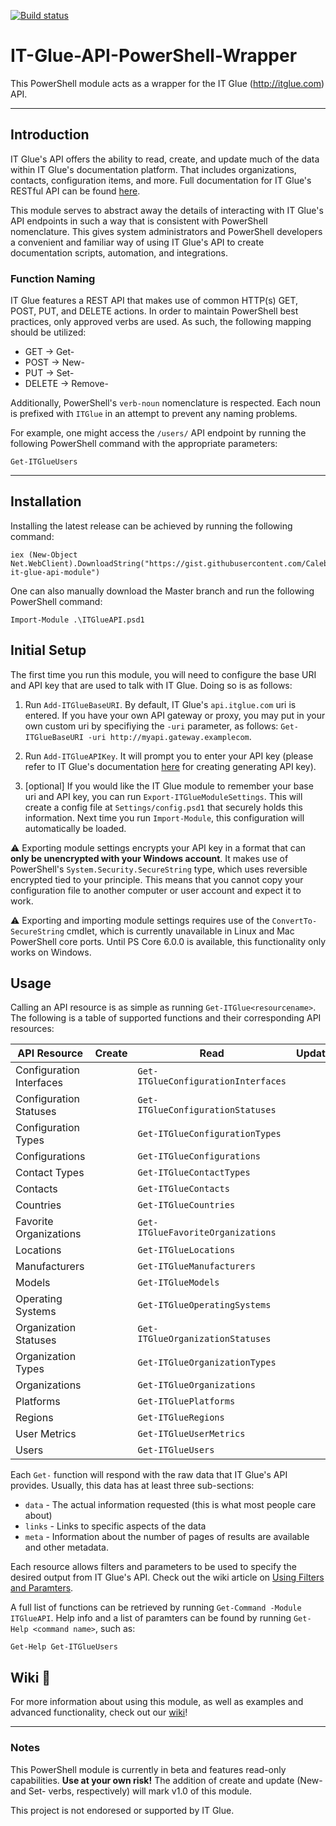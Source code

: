 [![Build status](https://ci.appveyor.com/api/projects/status/wa7jhl4dxrumrq5d/branch/master?svg=true)](https://ci.appveyor.com/project/CalebAlbers/it-glue-api-powershell-wrapper/branch/master)

# IT-Glue-API-PowerShell-Wrapper
This PowerShell module acts as a wrapper for the IT Glue (http://itglue.com) API.

---

## Introduction

IT Glue's API offers the ability to read, create, and update much of the data within IT Glue's documentation platform. That includes organizations, contacts, configuration items, and more. Full documentation for IT Glue's RESTful API can be found [here](https://api.itglue.com/developer/).

This module serves to abstract away the details of interacting with IT Glue's API endpoints in such a way that is consistent with PowerShell nomenclature. This gives system administrators and PowerShell developers a convenient and familiar way of using IT Glue's API to create documentation scripts, automation, and integrations.


### Function Naming

IT Glue features a REST API that makes use of common HTTP(s) GET, POST, PUT, and DELETE actions. In order to maintain PowerShell best practices, only approved verbs are used. As such, the following mapping should be utilized:

- GET     -> Get-
- POST    -> New-
- PUT     -> Set-
- DELETE  -> Remove-

Additionally, PowerShell's `verb-noun` nomenclature is respected. Each noun is prefixed with `ITGlue` in an attempt to prevent any naming problems.

For example, one might access the `/users/` API endpoint by running the following PowerShell command with the appropriate parameters:

```posh
Get-ITGlueUsers
```

---

## Installation

Installing the latest release can be achieved by running the following command:
```posh
iex (New-Object Net.WebClient).DownloadString("https://gist.githubusercontent.com/CalebAlbers/582a06f352330479274892928a6b86ed/raw/e03e5e70fc271d3384a17084fd5974a6e95a2bd5/install-it-glue-api-module")
```

One can also manually download the Master branch and run the following PowerShell command:

```posh
Import-Module .\ITGlueAPI.psd1
```


## Initial Setup

The first time you run this module, you will need to configure the base URI and API key that are used to talk with IT Glue. Doing so is as follows:

1. Run `Add-ITGlueBaseURI`. By default, IT Glue's `api.itglue.com` uri is entered. If you have your own API gateway or proxy, you may put in your own custom uri by specifiying the `-uri` parameter, as follows: `Get-ITGlueBaseURI -uri http://myapi.gateway.examplecom`.

2. Run `Add-ITGlueAPIKey`. It will prompt you to enter your API key (please refer to IT Glue's documentation [here](https://api.itglue.com/developer/) for creating generating API key).

3. [optional] If you would like the IT Glue module to remember your base uri and API key, you can run `Export-ITGlueModuleSettings`. This will create a config file at `Settings/config.psd1` that securely holds this information. Next time you run `Import-Module`, this configuration will automatically be loaded. 

:warning: Exporting module settings encrypts your API key in a format that can **only be unencrypted with your Windows account**. It makes use of PowerShell's `System.Security.SecureString` type, which uses reversible encrypted tied to your principle. This means that you cannot copy your configuration file to another computer or user account and expect it to work.

:warning: Exporting and importing module settings requires use of the `ConvertTo-SecureString` cmdlet, which is currently unavailable in Linux and Mac PowerShell core ports. Until PS Core 6.0.0 is available, this functionality only works on Windows.


## Usage

Calling an API resource is as simple as running `Get-ITGlue<resourcename>`. The following is a table of supported functions and their corresponding API resources:

| API Resource             | Create | Read                                | Update | Delete |
| ------------------------ | ------ | ----------------------------------- | ------ | ------ |
| Configuration Interfaces |        | `Get-ITGlueConfigurationInterfaces` |        | -      |
| Configuration Statuses   |        | `Get-ITGlueConfigurationStatuses`   |        | -      |
| Configuration Types      |        | `Get-ITGlueConfigurationTypes`      |        | -      |
| Configurations           |        | `Get-ITGlueConfigurations`          |        | -      |
| Contact Types            |        | `Get-ITGlueContactTypes`            |        | -      |
| Contacts                 |        | `Get-ITGlueContacts`                |        | -      |
| Countries                |        | `Get-ITGlueCountries`               |        | -      |
| Favorite Organizations   |        | `Get-ITGlueFavoriteOrganizations`   |        | -      |
| Locations                |        | `Get-ITGlueLocations`               |        | -      |
| Manufacturers            |        | `Get-ITGlueManufacturers`           |        | -      |
| Models                   |        | `Get-ITGlueModels`                  |        | -      |
| Operating Systems        |        | `Get-ITGlueOperatingSystems`        |        | -      |
| Organization Statuses    |        | `Get-ITGlueOrganizationStatuses`    |        | -      |
| Organization Types       |        | `Get-ITGlueOrganizationTypes`       |        | -      |
| Organizations            |        | `Get-ITGlueOrganizations`           |        | -      |
| Platforms                |        | `Get-ITGluePlatforms`               |        | -      |
| Regions                  |        | `Get-ITGlueRegions`                 |        | -      |
| User Metrics             |        | `Get-ITGlueUserMetrics`             |        | -      |
| Users                    |        | `Get-ITGlueUsers`                   |        | -      |

Each `Get-` function will respond with the raw data that IT Glue's API provides. Usually, this data has at least three sub-sections:
 - `data` - The actual information requested (this is what most people care about)
 - `links` - Links to specific aspects of the data
 - `meta` - Information about the number of pages of results are available and other metadata.
 
Each resource allows filters and parameters to be used to specify the desired output from IT Glue's API. Check out the wiki article on [Using Filters and Paramters](https://github.com/CalebAlbers/IT-Glue-API-PowerShell-Wrapper/wiki/Using-Filters-and-Parameters).

A full list of functions can be retrieved by running `Get-Command -Module ITGlueAPI`. Help info and a list of paramters can be found by running `Get-Help <command name>`, such as:

```posh
Get-Help Get-ITGlueUsers
```

## Wiki :book:

For more information about using this module, as well as examples and advanced functionality, check out our [wiki](https://github.com/CalebAlbers/IT-Glue-API-PowerShell-Wrapper/wiki/)!

---

### Notes

This PowerShell module is currently in beta and features read-only capabilities. **Use at your own risk!** The addition of create and update (New- and Set- verbs, respectively) will mark v1.0 of this module.

This project is not endoresed or supported by IT Glue. 
